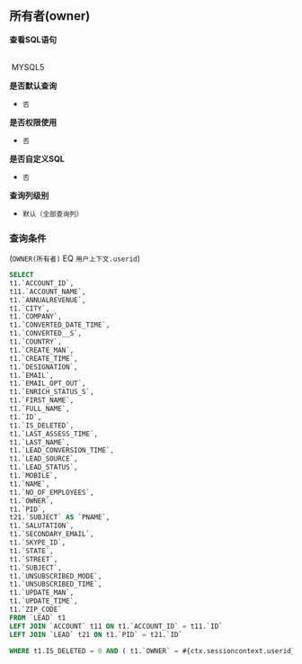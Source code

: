 ## 所有者(owner) <!-- {docsify-ignore-all} -->



<p class="panel-title"><b>查看SQL语句</b></p>
<br>

<el-row>
&nbsp;<el-tag @click="MYSQL5 = true">MYSQL5</el-tag>
</el-row>

<br>
<p class="panel-title"><b>是否默认查询</b></p>

* `否`

<p class="panel-title"><b>是否权限使用</b></p>

* `否`

<p class="panel-title"><b>是否自定义SQL</b></p>

* `否`

<p class="panel-title"><b>查询列级别</b></p>

* `默认（全部查询列）`



### 查询条件

(`OWNER(所有者)` EQ `用户上下文.userid`)





<el-dialog v-model="MYSQL5" title="MYSQL5">

```sql
SELECT
t1.`ACCOUNT_ID`,
t11.`ACCOUNT_NAME`,
t1.`ANNUALREVENUE`,
t1.`CITY`,
t1.`COMPANY`,
t1.`CONVERTED_DATE_TIME`,
t1.`CONVERTED__S`,
t1.`COUNTRY`,
t1.`CREATE_MAN`,
t1.`CREATE_TIME`,
t1.`DESIGNATION`,
t1.`EMAIL`,
t1.`EMAIL_OPT_OUT`,
t1.`ENRICH_STATUS_S`,
t1.`FIRST_NAME`,
t1.`FULL_NAME`,
t1.`ID`,
t1.`IS_DELETED`,
t1.`LAST_ASSESS_TIME`,
t1.`LAST_NAME`,
t1.`LEAD_CONVERSION_TIME`,
t1.`LEAD_SOURCE`,
t1.`LEAD_STATUS`,
t1.`MOBILE`,
t1.`NAME`,
t1.`NO_OF_EMPLOYEES`,
t1.`OWNER`,
t1.`PID`,
t21.`SUBJECT` AS `PNAME`,
t1.`SALUTATION`,
t1.`SECONDARY_EMAIL`,
t1.`SKYPE_ID`,
t1.`STATE`,
t1.`STREET`,
t1.`SUBJECT`,
t1.`UNSUBSCRIBED_MODE`,
t1.`UNSUBSCRIBED_TIME`,
t1.`UPDATE_MAN`,
t1.`UPDATE_TIME`,
t1.`ZIP_CODE`
FROM `LEAD` t1 
LEFT JOIN `ACCOUNT` t11 ON t1.`ACCOUNT_ID` = t11.`ID` 
LEFT JOIN `LEAD` t21 ON t1.`PID` = t21.`ID` 

WHERE t1.IS_DELETED = 0 AND ( t1.`OWNER` = #{ctx.sessioncontext.userid} )
```

</el-dialog>

<script>
 const { createApp } = Vue
  createApp({
    data() {
      return {
                MYSQL5 : false
        
      }
    },
    methods: {
    }
  }).use(ElementPlus).mount('#app')
</script>